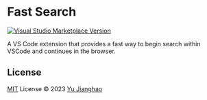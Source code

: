 # Fast Search

<a href="https://marketplace.visualstudio.com/items?itemName=winwin2011.fast-search" target="__blank"><img src="https://img.shields.io/visual-studio-marketplace/v/winwin2011.fast-search.svg?color=eee&amp;label=VS%20Code%20Marketplace&logo=visual-studio-code" alt="Visual Studio Marketplace Version" /></a>

A VS Code extension that provides a fast way to begin search within VSCode and continues in the browser.

## License

[MIT](./LICENSE) License © 2023 [Yu Jianghao](https://github.com/yujianghao)
